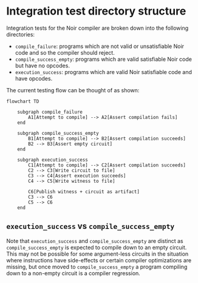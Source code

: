 # Integration test directory structure

Integration tests for the Noir compiler are broken down into the following directories:

- `compile_failure`: programs which are not valid or unsatisfiable Noir code and so the compiler should reject.
- `compile_success_empty`: programs which are valid satisfiable Noir code but have no opcodes.
- `execution_success`: programs which are valid Noir satisfiable code and have opcodes.

The current testing flow can be thought of as shown:
```mermaid
flowchart TD

    subgraph compile_failure
        A1[Attempt to compile] --> A2[Assert compilation fails]
    end

    subgraph compile_success_empty
        B1[Attempt to compile] --> B2[Assert compilation succeeds]
        B2 --> B3[Assert empty circuit]
    end

    subgraph execution_success
        C1[Attempt to compile] --> C2[Assert compilation succeeds]
        C2 --> C3[Write circuit to file]
        C3 --> C4[Assert execution succeeds]
        C4 --> C5[Write witness to file]
        
        C6[Publish witness + circuit as artifact]
        C3 --> C6
        C5 --> C6
    end
```

## `execution_success` vs `compile_success_empty`

Note that `execution_success` and `compile_success_empty` are distinct as `compile_success_empty` is expected to compile down to an empty circuit. This may not be possible for some argument-less circuits in the situation where instructions have side-effects or certain compiler optimizations are missing, but once moved to `compile_success_empty` a program compiling down to a non-empty circuit is a compiler regression.


